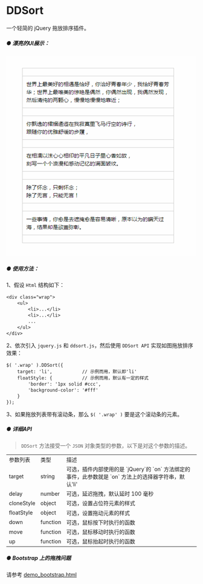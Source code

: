# DDSort

一个轻简的 jQuery 拖放排序插件。

##### ● 漂亮的UI展示：

![DDSort](img/ddsort.gif)


##### ● 使用方法：

1、假设 `Html` 结构如下：


	<div class="wrap">
		<ul>
			<li>...</li>
			<li>...</li>
			...
		</ul>
	</div>


2、依次引入 `jquery.js` 和 `ddsort.js`，然后使用 `DDSort API` 实现如图拖放排序效果：

	$( '.wrap' ).DDSort({
		target: 'li',			// 示例而用，默认即'li'
		floatStyle: {			// 示例而用，默认有一定的样式
			'border': '1px solid #ccc',
			'background-color': '#fff'
		}
	});
	
3、如果拖放列表带有滚动条，那么 `$( '.wrap' )` 要是这个滚动条的元素。

##### ● 详细API
> `DDSort` 方法接受一个 `JSON` 对象类型的参数，以下是对这个参数的描述。


<table width="65%" cellspacing="0" style="border-collapse: collapse;">
<tbody>
	<tr>
		<td>参数列表</td>
		<td>类型</td>
		<td>描述</td>
	</tr>
	<tr>
		<td>target</td>
		<td>string</td>
		<td>可选，插件内部使用的是 `jQuery`的 `on` 方法绑定的事件，此参数就是 `on` 方法上的选择器字符串，默认'li'</td>
	</tr>
	<tr>
		<td>delay</td>
		<td>number</td>
		<td>可选，延迟拖拽，默认延时 100 毫秒</td>
	</tr>
	<tr>
		<td>cloneStyle</td>
		<td>object</td>
		<td>可选，设置占位符元素的样式</td>
	</tr>
	<tr>
		<td>floatStyle</td>
		<td>object</td>
		<td>可选，设置拖动元素的样式</td>
	</tr>
	<tr>
		<td>down</td>
		<td>function</td>
		<td>可选，鼠标按下时执行的函数</td>
	</tr>
	<tr>
		<td>move</td>
		<td>function</td>
		<td>可选，鼠标移动时执行的函数</td>
	</tr>
	<tr>
		<td>up</td>
		<td>function</td>
		<td>可选，鼠标抬起时执行的函数</td>
	</tr>
</tobdy>
</table>

##### ● Bootstrap 上的拖拽问题

请参考 [demo_bootstrap.html](./demo_bootstrap.html)

